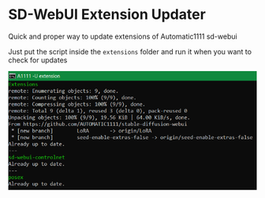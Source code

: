 # SD-WebUI Extension Updater
Quick and proper way to update extensions of Automatic1111 sd-webui

Just put the script inside the `extensions` folder and run it when you want to check for updates

![Demo](demo.png)
